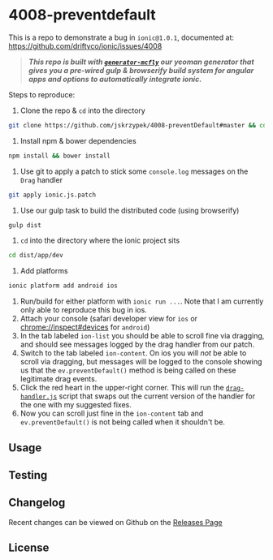 # 4008-preventdefault 
This is a repo to demonstrate a bug in `ionic@1.0.1`, documented at: https://github.com/driftyco/ionic/issues/4008

> ***This repo is built with [`generator-mcfly`](https://github.com/mcfly-io/generator-mcfly) our yeoman generator that gives you a pre-wired gulp & browserify build system for angular apps and options to automatically integrate ionic.***

Steps to reproduce: 
1. Clone the repo & `cd` into the directory  
  ```sh
  git clone https://github.com/jskrzypek/4008-preventDefault#master && cd 4008-preventDefault
  ```

1. Install npm & bower dependencies
  ```sh
  npm install && bower install
  ```

1. Use git to apply a patch to stick some `console.log` messages on the `Drag` handler
  ```sh
  git apply ionic.js.patch
  ```

1. Use our gulp task to build the distributed code (using browserify)
  ```sh
  gulp dist
  ```

1. `cd` into the directory where the ionic project sits
  ```sh
  cd dist/app/dev
  ```

1. Add platforms
  ```sh
  ionic platform add android ios
  ```

1. Run/build for either platform with `ionic run ...`. Note that I am currently only able to reproduce this bug in ios.
1. Attach your console (safari developer view for `ios` or [chrome://inspect#devices](chrome://inspect#devices) for `android`)
1. In the tab labeled `ion-list` you should be able to scroll fine via dragging, and should see messages logged by the drag handler from our patch.
1. Switch to the tab labeled `ion-content`. On ios you will *not* be able to scroll via dragging, but messages will be logged to the console showing us that the `ev.preventDefault()` method is being called on these legitimate drag events.
1. Click the red heart in the upper-right corner. This will run the [`drag-handler.js`](https://github.com/jskrzypek/4008-preventDefault/blob/master/client/scripts/drag-handler.js) script that swaps out the current version of the handler for the one with my suggested fixes.
1. Now you can scroll just fine in the `ion-content` tab and `ev.preventDefault()` is not being called when it shouldn't be.


## Usage


## Testing


## Changelog

Recent changes can be viewed on Github on the [Releases Page](https://github.com//4008-preventdefault/releases)

## License


